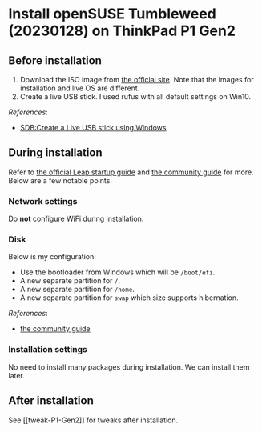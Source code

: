 # Install openSUSE Tumbleweed (20230128) on ThinkPad P1 Gen2

## Before installation

1. Download the ISO image from [the official site](https://get.opensuse.org/tumbleweed/#download). Note that the images for installation and live OS are different.
2. Create a live USB stick. I used rufus with all default settings on Win10.

*References*:

- [SDB:Create a Live USB stick using Windows](https://en.opensuse.org/SDB:Create_a_Live_USB_stick_using_Windows)

## During installation

Refer to [the official Leap startup guide]( https://doc.opensuse.org/documentation/leap/startup/html/book-startup/art-opensuse-installquick.html#sec-opensuse-installquick-install ) and [the community guide]( https://opensuse.github.io/openSUSE-docs-revamped-temp/yast_installer/ ) for more. Below are a few notable points.

### Network settings

Do **not** configure WiFi during installation.

### Disk

Below is my configuration:

- Use the bootloader from Windows which will be `/boot/efi`.
- A new separate partition for `/`.
- A new separate partition for `/home`.
- A new separate partition for `swap` which size supports hibernation.

*References*:

- [the community guide](https://opensuse.github.io/openSUSE-docs-revamped-temp/yast_installer/#about-partition-schemes)

### Installation settings

No need to install many packages during installation. We can install them later.

## After installation

See [[tweak-P1-Gen2]] for tweaks after installation.

[//begin]: # "Autogenerated link references for markdown compatibility"
[tweak_P1-Gen2]: tweak-P1-Gen2.md "Tweak openSUSE Tumbleweed on ThinkPad P1 Gen2"
[//end]: # "Autogenerated link references"
